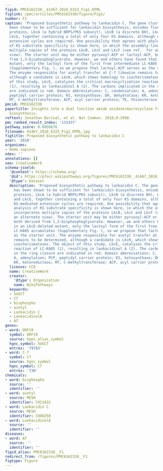 ```yaml
---
figid: PMC6162330__41467_2018_6323_Fig1_HTML
figlink: /pmc/articles/PMC6162330/figure/Fig1/
number: F1
caption: 'Proposed biosynthetic pathway to lankacidin C. The gene cluster, which has
  been shown to be sufficient for lankacidin biosynthesis, encodes five assembly-line
  proteins, LkcA (a hybrid NRPS/PKS subunit), LkcB (a discrete DH), LkcC, LkcF, and
  LkcG, together containing a total of only four KS domains, although eight KS-mediated
  extension cycles are required. One possibility that agrees with phylogenetic analysis
  of KS substrate specificity is shown here, in which the assembly-line incorporates
  multiple copies of the proteins LkcB, LkcC and LkcF (see ref.  for an alternate
  view). The starter unit may be either pyruvoyl-ACP or lactoyl-ACP, both derived
  from 1,3-bisphosphoglycerate. However, we and others have found that in an LkcE-deleted
  mutant, only the lactoyl form of the first free intermediate LC-KA05 accumulates
  (Supplementary Fig. ), so we propose that lactoyl-ACP serves as the starter unit.
  The enzyme responsible for acetyl transfer at C-7 likewise remains to be determined,
  although a candidate is LkcH, which shows homology to isochorismatases. The object
  of this study, LkcE, catalyzes the critical macrocyclization reaction of LC-KA05
  (1), resulting in lankacidinol A (2). The carbons implicated in the ring closure
  are indicated in red. Domain abbreviations: C, condensation; A, adenylation; PCP,
  peptidyl carrier protein; KS, ketosynthase; DH, dehydratase; KR, ketoreductase;
  MT, C-methyltransferase; ACP, acyl carrier protein; TE, thioesterase'
pmcid: PMC6162330
papertitle: Insights into a dual function amide oxidase/macrocyclase from lankacidin
  biosynthesis.
reftext: Jonathan Dorival, et al. Nat Commun. 2018;9:3998.
pmc_ranked_result_index: '131437'
pathway_score: 0.8056676
filename: 41467_2018_6323_Fig1_HTML.jpg
figtitle: Proposed biosynthetic pathway to lankacidin C
year: '2018'
organisms:
- Homo sapiens
ndex: ''
annotations: []
seo: CreativeWork
schema-jsonld:
  '@context': https://schema.org/
  '@id': https://pfocr.wikipathways.org/figures/PMC6162330__41467_2018_6323_Fig1_HTML.html
  '@type': Dataset
  description: 'Proposed biosynthetic pathway to lankacidin C. The gene cluster, which
    has been shown to be sufficient for lankacidin biosynthesis, encodes five assembly-line
    proteins, LkcA (a hybrid NRPS/PKS subunit), LkcB (a discrete DH), LkcC, LkcF,
    and LkcG, together containing a total of only four KS domains, although eight
    KS-mediated extension cycles are required. One possibility that agrees with phylogenetic
    analysis of KS substrate specificity is shown here, in which the assembly-line
    incorporates multiple copies of the proteins LkcB, LkcC and LkcF (see ref.  for
    an alternate view). The starter unit may be either pyruvoyl-ACP or lactoyl-ACP,
    both derived from 1,3-bisphosphoglycerate. However, we and others have found that
    in an LkcE-deleted mutant, only the lactoyl form of the first free intermediate
    LC-KA05 accumulates (Supplementary Fig. ), so we propose that lactoyl-ACP serves
    as the starter unit. The enzyme responsible for acetyl transfer at C-7 likewise
    remains to be determined, although a candidate is LkcH, which shows homology to
    isochorismatases. The object of this study, LkcE, catalyzes the critical macrocyclization
    reaction of LC-KA05 (1), resulting in lankacidinol A (2). The carbons implicated
    in the ring closure are indicated in red. Domain abbreviations: C, condensation;
    A, adenylation; PCP, peptidyl carrier protein; KS, ketosynthase; DH, dehydratase;
    KR, ketoreductase; MT, C-methyltransferase; ACP, acyl carrier protein; TE, thioesterase'
  license: CC0
  name: CreativeWork
  creator:
    '@type': Organization
    name: WikiPathways
  keywords:
  - SUGCT
  - C7
  - bisphospho
  - acetyl
  - Lankacidin C
  - LankacidinolA
  - AT
genes:
- word: ORF19
  symbol: ORF19
  source: hgnc_alias_symbol
  hgnc_symbol: SUGCT
  entrez: '79783'
- word: C-7
  symbol: C7
  source: hgnc_symbol
  hgnc_symbol: C7
  entrez: '730'
chemicals:
- word: bisphospho
  source: ''
  identifier: ''
- word: acetyl
  source: MESH
  identifier: C011632
- word: Lankacidin C
  source: MESH
  identifier: C008250
- word: LankacidinolA
  source: ''
  identifier: ''
diseases:
- word: AT
  source: ''
  identifier: ''
figid_alias: PMC6162330__F1
redirect_from: /figures/PMC6162330__F1
figtype: Figure
---
```

